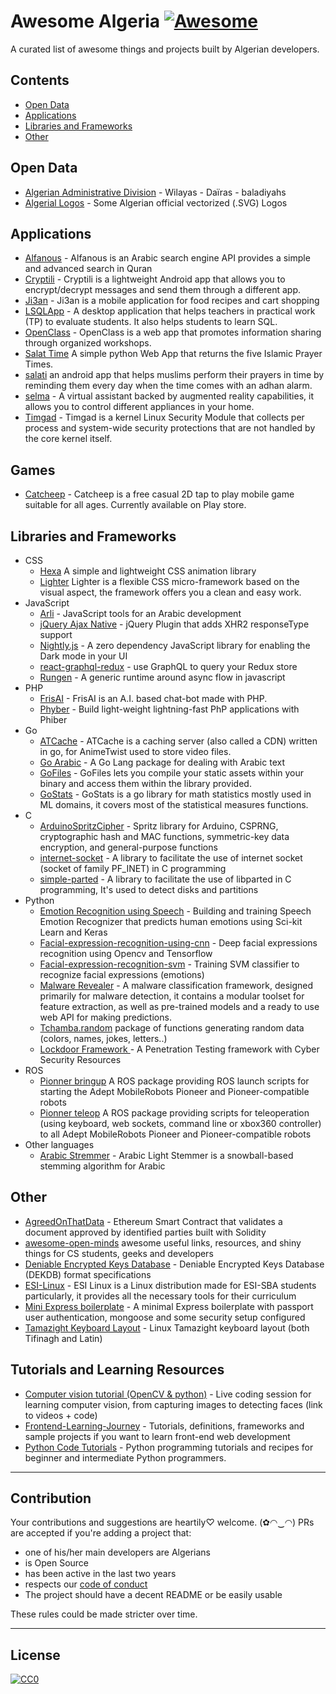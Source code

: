 # Awesome Algeria [![Awesome](https://cdn.rawgit.com/sindresorhus/awesome/d7305f38d29fed78fa85652e3a63e154dd8e8829/media/badge.svg)](https://github.com/sindresorhus/awesome)

A curated list of awesome things and projects built by Algerian developers.


## Contents

- [Open Data](#open-data)
- [Applications](#applications)
- [Libraries and Frameworks](#libraries-and-frameworks)
- [Other](#other)

## Open Data
- [Algerian Administrative Division](https://github.com/mohsenuss91/AlgerianAdministrativeDivision) - Wilayas - Daïras - baladiyahs
- [Algerial Logos](https://github.com/mohsenuss91/AlgerianLogos) - Some Algerian official vectorized (.SVG) Logos

## Applications
- [Alfanous](https://github.com/Alfanous-team/alfanous) - Alfanous is an Arabic search engine API provides a simple and advanced search in Quran
- [Cryptili](https://github.com/youben11/cryptili) - Cryptili is a lightweight Android app that allows you to encrypt/decrypt messages and send them through a different app.
- [Ji3an](https://github.com/Taybou/JiaanApp) - Ji3an is a mobile application for food recipes and cart shopping
- [LSQLApp](https://github.com/houarizegai/lsqlapp) - A desktop application that helps teachers in practical work (TP) to evaluate students. It also helps students to learn SQL.
- [OpenClass](https://github.com/youben11/open-class/) - OpenClass is a web app that promotes information sharing through organized workshops.
- [Salat Time](https://github.com/Barbarosse/salat_time/) A simple python Web App that returns the five Islamic Prayer Times.
- [salati](https://github.com/seif1000/salati) an android app that helps muslims perform their prayers in time by reminding them every day when the time comes with an adhan alarm.
- [selma](https://github.com/FdevTech/Selma) - A virtual assistant backed by augmented reality capabilities, it allows you to control different appliances in your home.
- [Timgad](https://github.com/OpenDZ/timgad) - Timgad is a kernel Linux Security Module that collects per process and system-wide security protections that are not handled by the core kernel itself.

## Games
- [Catcheep](https://github.com/oussamabonnor1/Catcheep) - Catcheep is a free casual 2D tap to play mobile game suitable for all ages. Currently available on Play store. 

## Libraries and Frameworks
- CSS
  - [Hexa](https://github.com/amine1107/Hexa) A simple and lightweight CSS animation library
  - [Lighter](https://github.com/amine1107/lighter) Lighter is a flexible CSS micro-framework based on the visual aspect, the framework offers you a clean and easy work.
- JavaScript
  - [Arli](https://github.com/elkebirmed/arli) - JavaScript tools for an Arabic development
  - [jQuery Ajax Native](https://github.com/acigna/jquery-ajax-native) - jQuery Plugin that adds XHR2 responseType support
  - [Nightly.js](https://github.com/Fcmam5/nightly.js) - A zero dependency JavaScript library for enabling the Dark mode in your UI
  - [react-graphql-redux](https://github.com/youknowriad/react-graphql-redux) - use GraphQL to query your Redux store
  - [Rungen](https://github.com/youknowriad/rungen) - A generic runtime around async flow in javascript
- PHP
  - [FrisAI](https://github.com/OGFris/FrisAI) - FrisAI is an A.I. based chat-bot made with PHP.
  - [Phyber](https://github.com/ghousseyn/phiber) - Build light-weight lightning-fast PhP applications with Phiber
- Go
  - [ATCache](https://github.com/AnimeTwist/ATCache) - ATCache is a caching server (also called a CDN) written in go, for AnimeTwist used to store video files.
  - [Go Arabic](https://github.com/01walid/goarabic) - A Go Lang package for dealing with Arabic text
  - [GoFiles](https://github.com/OGFris/GoFiles) - GoFiles lets you compile your static assets within your binary and access them within the library provided.
  - [GoStats](https://github.com/OGFris/GoStats) - GoStats is a go library for math statistics mostly used in ML domains, it covers most of the statistical measures functions.
- C
  - [ArduinoSpritzCipher](https://github.com/abderraouf-adjal/ArduinoSpritzCipher) - Spritz library for Arduino, CSPRNG, cryptographic hash and MAC functions, symmetric-key data encryption, and general-purpose functions
  - [internet-socket](https://github.com/youben11/internet-socket) - A library to facilitate the use of internet socket (socket of family PF_INET) in C programming
  - [simple-parted](https://github.com/youben11/simple-parted) - A library to facilitate the use of libparted in C programming, It's used to detect disks and partitions
- Python
  - [Emotion Recognition using Speech](https://github.com/x4nth055/emotion-recognition-using-speech) - Building and training Speech Emotion Recognizer that predicts human emotions using Sci-kit Learn and Keras
  - [Facial-expression-recognition-using-cnn](https://github.com/amineHorseman/facial-expression-recognition-using-cnn) - Deep facial expressions recognition using Opencv and Tensorflow
  - [Facial-expression-recognition-svm](https://github.com/amineHorseman/facial-expression-recognition-svm) - Training SVM classifier to recognize facial expressions (emotions)
  - [Malware Revealer](https://github.com/malware-revealer/malware-revealer) - A malware classification framework, designed primarily for malware detection, it contains a modular toolset for feature extraction, as well as pre-trained models and a ready to use web API for making predictions.
  - [Tchamba.random](https://github.com/Fcmam5/tchamba) package of functions generating random data (colors, names, jokes, letters..)
  - [Lockdoor Framework ](https://github.com/SofianeHamlaoui/Lockdoor-Framework) -  A Penetration Testing framework with Cyber Security Resources
- ROS
  - [Pionner bringup](https://github.com/amineHorseman/pioneer_bringup) A ROS package providing ROS launch scripts for starting the Adept MobileRobots Pioneer and Pioneer-compatible robots
  - [Pionner teleop](https://github.com/amineHorseman/pioneer_teleop) A ROS package providing scripts for teleoperation (using keyboard, web sockets, command line or xbox360 controller) to all Adept MobileRobots Pioneer and Pioneer-compatible robots
- Other languages
  - [Arabic Stremmer](https://github.com/assem-ch/arabicstemmer) - Arabic Light Stemmer is a snowball-based stemming algorithm for Arabic

## Other
- [AgreedOnThatData](https://github.com/ZakiChebli/AgreedOnThatData) - Ethereum Smart Contract that validates a document approved by identified parties built with Solidity
- [awesome-open-minds](https://github.com/open-minds/awesome-openminds-team) awesome useful links, resources, and shiny things for CS students, geeks and developers
- [Deniable Encrypted Keys Database](https://github.com/abderraouf-adjal/dekdb-format-specifications) - Deniable Encrypted Keys Database (DEKDB) format specifications
- [ESI-Linux](https://github.com/youben11/ESI_Linux/) - ESI Linux is a Linux distribution made for ESI-SBA students particularly, it provides all the necessary tools for their curriculum
- [Mini Express boilerplate](https://github.com/Fcmam5/mini-express-boilerplate) - A minimal Express boilerplate with passport user authentication, mongoose and some security setup configured
- [Tamazight Keyboard Layout](https://github.com/noureddineme/tamazight-layout) - Linux Tamazight keyboard layout (both Tifinagh and Latin)

## Tutorials and Learning Resources 
- [Computer vision tutorial (OpenCV & python)](https://github.com/amineHorseman/opencv-eldjmaa-live-coding) - Live coding session for learning computer vision, from capturing images to detecting faces (link to videos + code)
- [Frontend-Learning-Journey](https://github.com/Amine-Smahi/Frontend-Learning-Journey) - Tutorials, definitions, frameworks and sample projects if you want to learn front-end web development 
- [Python Code Tutorials](https://github.com/x4nth055/pythoncode-tutorials) - Python programming tutorials and recipes for beginner and intermediate Python programmers.

---
## Contribution

Your contributions and suggestions are heartily♡ welcome. (✿◠‿◠)
PRs are accepted if you're adding a project that:

 - one of his/her main developers are Algerians
 - is Open Source
 - has been active in the last two years
 - respects our [code of conduct](./CODE-OF-CONDUCT.md)
 - The project should have a decent README or be easily usable

These rules could be made stricter over time.

---
## License
[![CC0](http://i.creativecommons.org/p/zero/1.0/88x31.png)](http://creativecommons.org/publicdomain/zero/1.0/)
